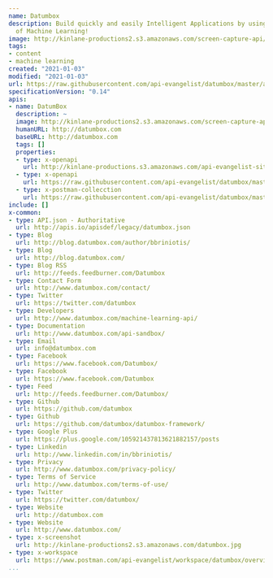 ```yaml
---
name: Datumbox
description: Build quickly and easily Intelligent Applications by using the power
  of Machine Learning!
image: http://kinlane-productions2.s3.amazonaws.com/screen-capture-api/11516-datumbox.jpg
tags:
- content
- machine learning
created: "2021-01-03"
modified: "2021-01-03"
url: https://raw.githubusercontent.com/api-evangelist/datumbox/master/apis.json
specificationVersion: "0.14"
apis:
- name: DatumBox
  description: ~
  image: http://kinlane-productions2.s3.amazonaws.com/screen-capture-api/11516-datumbox.jpg
  humanURL: http://datumbox.com
  baseURL: http://datumbox.com
  tags: []
  properties:
  - type: x-openapi
    url: http://kinlane-productions.s3.amazonaws.com/api-evangelist-site/company/openapis/datumbox.json
  - type: x-openapi
    url: https://raw.githubusercontent.com/api-evangelist/datumbox/master/datumbox-openapi.json
  - type: x-postman-collecction
    url: https://raw.githubusercontent.com/api-evangelist/datumbox/master/datumbox-postman-collection.json
include: []
x-common:
- type: API.json - Authoritative
  url: http://apis.io/apisdef/legacy/datumbox.json
- type: Blog
  url: http://blog.datumbox.com/author/bbriniotis/
- type: Blog
  url: http://blog.datumbox.com/
- type: Blog RSS
  url: http://feeds.feedburner.com/Datumbox
- type: Contact Form
  url: http://www.datumbox.com/contact/
- type: Twitter
  url: https://twitter.com/datumbox
- type: Developers
  url: http://www.datumbox.com/machine-learning-api/
- type: Documentation
  url: http://www.datumbox.com/api-sandbox/
- type: Email
  url: info@datumbox.com
- type: Facebook
  url: https://www.facebook.com/Datumbox/
- type: Facebook
  url: https://www.facebook.com/Datumbox
- type: Feed
  url: http://feeds.feedburner.com/Datumbox/
- type: Github
  url: https://github.com/datumbox
- type: Github
  url: https://github.com/datumbox/datumbox-framework/
- type: Google Plus
  url: https://plus.google.com/105921437813621882157/posts
- type: Linkedin
  url: http://www.linkedin.com/in/bbriniotis/
- type: Privacy
  url: http://www.datumbox.com/privacy-policy/
- type: Terms of Service
  url: http://www.datumbox.com/terms-of-use/
- type: Twitter
  url: https://twitter.com/datumbox/
- type: Website
  url: http://datumbox.com
- type: Website
  url: http://www.datumbox.com/
- type: x-screenshot
  url: http://kinlane-productions2.s3.amazonaws.com/datumbox.jpg
- type: x-workspace
  url: https://www.postman.com/api-evangelist/workspace/datumbox/overview
...
```

